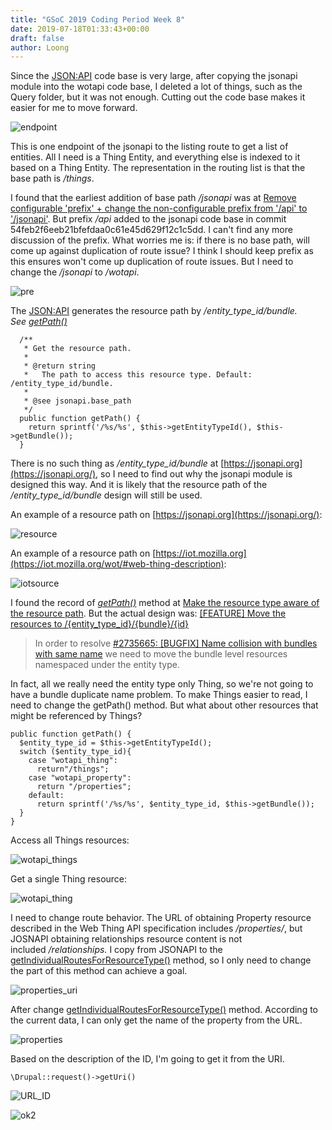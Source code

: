 ```yaml
---
title: "GSoC 2019 Coding Period Week 8"
date: 2019-07-18T01:33:43+00:00
draft: false 
author: Loong
---
```


[//]: # ( UUID: b16ff53a-dd41-4277-8eb2-6c09d1084aac )
[//]: # ( Title: GSoC 2019 Coding Period Week 8 )
[//]: # ( Created: 2019-07-18T01:33:43+00:00 )

Since the [JSON:API](https://www.drupal.org/project/jsonapi) code base is very large, after copying the jsonapi module into the wotapi code base, I deleted a lot of things, such as the Query folder, but it was not enough. Cutting out the code base makes it easier for me to move forward.

![endpoint](/images/endpoint.png)

This is one endpoint of the jsonapi to the listing route to get a list of entities. All I need is a Thing Entity, and everything else is indexed to it based on a Thing Entity. The representation in the routing list is that the base path is _/things_.

I found that the earliest addition of base path _/jsonapi_ was at [Remove configurable 'prefix' + change the non-configurable prefix from '/api' to '/jsonapi'](https://www.drupal.org/project/jsonapi/issues/2838580). But prefix _/api_ added to the jsonapi code base in commit 54feb2f6eeb21bfefdaa0c61e45d629f12c1c5dd. I can't find any more discussion of the prefix. What worries me is: if there is no base path, will come up against duplication of route issue? I think I should keep prefix as this ensures won't come up duplication of route issues. But I need to change the _/jsonapi_ to _/wotapi_.

![pre](/images/pre.png)

The [JSON:API](https://www.drupal.org/project/jsonapi) generates the resource path by _/entity\_type\_id/bundle. See [getPath()](https://git.drupalcode.org/project/jsonapi/blob/8.x-2.x/src/ResourceType/ResourceType.php#L388)_

```
  /**
   * Get the resource path.
   *
   * @return string
   *   The path to access this resource type. Default: /entity_type_id/bundle.
   *
   * @see jsonapi.base_path
   */
  public function getPath() {
    return sprintf('/%s/%s', $this->getEntityTypeId(), $this->getBundle());
  }

```

There is no such thing as _/entity\_type\_id/bundle_ at [https://jsonapi.org](https://jsonapi.org/), so I need to find out why the jsonapi module is designed this way. And it is likely that the resource path of the _/entity\_type\_id/bundle_ design will still be used.

An example of a resource path on [https://jsonapi.org](https://jsonapi.org/):

![resource](/images/resource.png)

An example of a resource path on [https://iot.mozilla.org](https://iot.mozilla.org/wot/#web-thing-description):

![iotsource](/images/iotresource.png)

I found the record of _[getPath()](https://git.drupalcode.org/project/jsonapi/blob/8.x-2.x/src/ResourceType/ResourceType.php#L388)_ method at [Make the resource type aware of the resource path](https://www.drupal.org/node/2949635). But the actual design was: [[FEATURE] Move the resources to /{entity\_type\_id}/{bundle}/{id}](https://www.drupal.org/project/jsonapi/issues/2751525)

> In order to resolve [#2735665: [BUGFIX] Name collision with bundles with same name](https://www.drupal.org/project/jsonapi/issues/2735665 "Status: Closed (duplicate)") we need to move the bundle level resources namespaced under the entity type.

In fact, all we really need the entity type only Thing, so we're not going to have a bundle duplicate name problem. To make Things easier to read, I need to change the getPath() method. But what about other resources that might be referenced by Things?

```
public function getPath() {
  $entity_type_id = $this->getEntityTypeId();
  switch ($entity_type_id){
    case "wotapi_thing":
      return"/things";
    case "wotapi_property":
      return "/properties";
    default:
      return sprintf('/%s/%s', $entity_type_id, $this->getBundle());
  }
}
```

Access all Things resources:

![wotapi_things](/images/wotapi_things.png)

Get a single Thing resource:

![wotapi_thing](/images/wotapi_thing.png)

I need to change route behavior. The URL of obtaining Property resource described in the Web Thing API specification includes _/properties/_, but JOSNAPI obtaining relationships resource content is not included _/relationships._ I copy from JSONAPI to the [getIndividualRoutesForResourceType()](https://git.drupalcode.org/project/jsonapi/blob/8.x-2.x/src/Routing/Routes.php#L285) method, so I only need to change the part of this method can achieve a goal.

![properties_uri](/images/properties_uri.png)

After change [getIndividualRoutesForResourceType()](https://git.drupalcode.org/project/jsonapi/blob/8.x-2.x/src/Routing/Routes.php#L285) method. According to the current data, I can only get the name of the property from the URL.

![properties](/images/properties.png)

Based on the description of the ID, I'm going to get it from the URI.

```
\Drupal::request()->getUri()
```

![URL_ID](/images/url.png)

![ok2](/images/ok2.png)